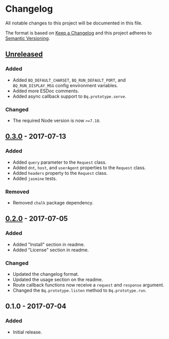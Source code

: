 Changelog
=========
All notable changes to this project will be documented in this file.

The format is based on [Keep a Changelog](http://keepachangelog.com/en/1.0.0/)
and this project adheres to [Semantic Versioning](http://semver.org/spec/v2.0.0.html).

[Unreleased]
------------
### Added
- Added `BQ_DEFAULT_CHARSET`, `BQ_RUN_DEFAULT_PORT`, and `BQ_RUN_DISPLAY_MSG` config environment variables.
- Added more ESDoc comments.
- Added async callback support to `Bq.prototype.serve`.

### Changed
- The required Node version is now `>=7.10`.

[0.3.0] - 2017-07-13
--------------------
### Added
- Added `query` parameter to the `Request` class.
- Added `dnt`, `host`, and `userAgent` properties to the `Request` class.
- Added `headers` property to the `Request` class.
- Added `jasmine` tests.

### Removed
- Removed `chalk` package dependency.

[0.2.0] - 2017-07-05
--------------------
### Added
- Added "Install" section in readme.
- Added "License" section in readme.

### Changed
- Updated the changelog format.
- Updated the usage section on the readme.
- Route callback functions now receive a `request` and `response` argument.
- Changed the `Bq.prototype.listen` method to `Bq.prototype.run`.

0.1.0 - 2017-07-04
------------------
### Added
- Initial release.

[Unreleased]: https://github.com/becquerel-js/framework/compare/v0.3.0...HEAD
[0.3.0]: https://github.com/becquerel-js/framework/compare/v0.2.0...v0.3.0
[0.2.0]: https://github.com/becquerel-js/framework/compare/v0.1.0...v0.2.0
